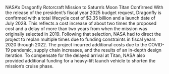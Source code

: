 NASA’s Dragonfly Rotorcraft Mission to Saturn’s Moon Titan Confirmed 
 With the release of the president’s fiscal year 2025 budget request, Dragonfly is confirmed with a total lifecycle cost of $3.35 billion and a launch date of July 2028. This reflects a cost increase of about two times the proposed cost and a delay of more than two years from when the mission was originally selected in 2019. Following that selection, NASA had to direct the project to replan multiple times due to funding constraints in fiscal years 2020 through 2022. The project incurred additional costs due to the COVID-19 pandemic, supply chain increases, and the results of an in-depth design iteration. To compensate for the delayed arrival at Titan, NASA also provided additional funding for a heavy-lift launch vehicle to shorten the mission’s cruise phase.